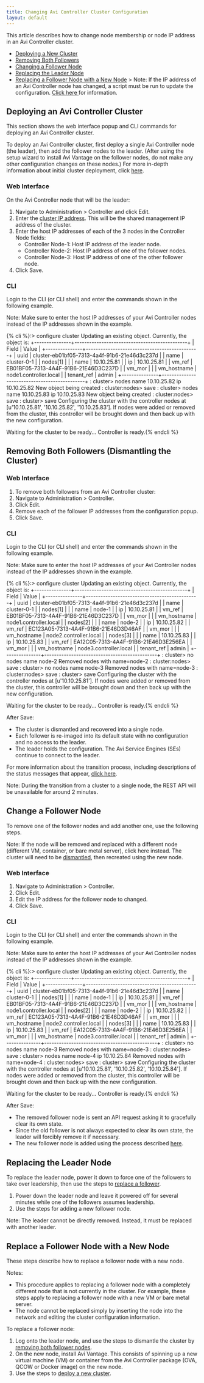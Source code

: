```yaml
---
title: Changing Avi Controller Cluster Configuration
layout: default
---
```

This article describes how to change node membership or node IP address in an Avi Controller cluster.

* <a href="#deploynewcluster">Deploying a New Cluster</a>
* <a href="#removebothfollowers">Removing Both Followers</a>
* <a href="#changefollower">Changing a Follower Node</a>
* <a href="#replaceleader">Replacing the Leader Node</a>
* <a href="#replacefollower">Replacing a Follower Node with a New Node</a> &gt; Note: If the IP address of an Avi Controller node has changed, a script must be run to update the configuration. <a href="/docs/16.3/ctlr-cfg-update-after-ip-change">Click here </a>for information.
 

<a name="deploynewcluster"></a>

## Deploying an Avi Controller Cluster

This section shows the web interface popup and CLI commands for deploying an Avi Controller cluster.

To deploy an Avi Controller cluster, first deploy a single Avi Controller node (the leader), then add the follower nodes to the leader. (After using the setup wizard to install Avi Vantage on the follower nodes, do not make any other configuration changes on these nodes.) For more in-depth information about initial cluster deployment, click <a href="/docs/16.3/configure-controller-ha-cluster">here</a>.

### Web Interface

On the Avi Controller node that will be the leader:
<ol> 
 <li>Navigate to Administration &gt; Controller and click Edit.</li> 
 <li>Enter the <a href="/docs/16.3/controller-cluster-ip">cluster IP address</a>. This will be the shared management IP address of the cluster.</li> 
 <li>Enter the host IP addresses of each of the 3 nodes in the Controller Node fields: 
  <ul> 
   <li>Controller Node-1: Host IP address of the leader node.</li> 
   <li>Controller Node-2: Host IP address of one of the follower nodes.</li> 
   <li>Controller Node-3: Host IP address of one of the other follower node.</li> 
  </ul> </li> 
 <li>Click Save.</li> 
</ol> 

### CLI

Login to the CLI (or CLI shell) and enter the commands shown in the following example.

Note: Make sure to enter the host IP addresses of your Avi Controller nodes instead of the IP addresses shown in the example.

{% cli %}:> configure cluster
Updating an existing object. Currently, the object is:
+---------------+----------------------------------------------+
| Field         | Value                                        |
+---------------+----------------------------------------------+
| uuid          | cluster-eb01bf05-7313-4a4f-91b6-21e46d3c237d |
| name          | cluster-0-1                                  |
| nodes[1]      |                                              |
| name          | 10.10.25.81                                  |
| ip            | 10.10.25.81                                  |
| vm_ref        | EB01BF05-7313-4A4F-91B6-21E46D3C237D         |
| vm_mor        |                                              |
| vm_hostname   | node1.controller.local                       |
| tenant_ref    | admin                                        |
+---------------+----------------------------------------------+
: cluster> nodes name 10.10.25.82 ip 10.10.25.82
New object being created
: cluster:nodes> save
: cluster> nodes name 10.10.25.83 ip 10.10.25.83
New object being created
: cluster:nodes> save
: cluster> save
Configuring the cluster with the controller nodes at [u'10.10.25.81', '10.10.25.82', '10.10.25.83'].
If nodes were added or removed from the cluster, this controller will be brought down and then back up with the new configuration.

Waiting for the cluster to be ready...
Controller is ready.{% endcli %} 
<a name="removebothfollowers"></a> 

## Removing Both Followers (Dismantling the Cluster)

### Web Interface

<ol> 
 <li>To remove both followers from an Avi Controller cluster:</li> 
 <li>Navigate to Administration &gt; Controller.</li> 
 <li>Click Edit.</li> 
 <li>Remove each of the follower IP addresses from the configuration popup.</li> 
 <li>Click Save.</li> 
</ol> 

### CLI

Login to the CLI (or CLI shell) and enter the commands shown in the following example.

Note: Make sure to enter the host IP addresses of your Avi Controller nodes instead of the IP addresses shown in the example.

{% cli %}:> configure cluster
Updating an existing object. Currently, the object is:
+---------------+----------------------------------------------+
| Field         | Value                                        |
+---------------+----------------------------------------------+
| uuid          | cluster-eb01bf05-7313-4a4f-91b6-21e46d3c237d |
| name          | cluster-0-1                                  |
| nodes[1]      |                                              |
| name          | node-1                                       |
| ip            | 10.10.25.81                                  |
| vm_ref        | EB01BF05-7313-4A4F-91B6-21E46D3C237D         |
| vm_mor        |                                              |
| vm_hostname   | node1.controller.local                       |
| nodes[2]      |                                              |
| name          | node-2                                       |
| ip            | 10.10.25.82                                  |
| vm_ref        | EC123A05-7313-4A4F-91B6-21E46D3D46AF         |
| vm_mor        |                                              |
| vm_hostname   | node2.controller.local                       |
| nodes[3]      |                                              |
| name          | 10.10.25.83                                  |
| ip            | 10.10.25.83                                  |
| vm_ref        | EA12C05-7313-4A4F-91B6-21E46D3E256EA         |
| vm_mor        |                                              |
| vm_hostname   | node3.controller.local                       |
| tenant_ref    | admin                                        |
+---------------+----------------------------------------------+
: cluster> no nodes name node-2
Removed nodes with name=node-2
: cluster:nodes> save
: cluster> no nodes name node-3
Removed nodes with name=node-3
: cluster:nodes> save
: cluster> save
Configuring the cluster with the controller nodes at [u'10.10.25.81'].
If nodes were added or removed from the cluster, this controller will be brought down and then back up with the new configuration.

Waiting for the cluster to be ready...
Controller is ready.{% endcli %}

After Save: 

* The cluster is dismantled and recovered into a single node.
* Each follower is re-imaged into its default state with no configuration and no access to the leader.
* The leader holds the configuration. The Avi Service Engines (SEs) continue to connect to the leader. 

For more information about the transition process, including descriptions of the status messages that appear, <a href="/docs/16.3//configure-controller-ha-cluster#cluster-transition-process">click here</a>.

Note: During the transition from a cluster to a single node, the REST API will be unavailable for around 2 minutes.

<a name="changefollower"></a>

## Change a Follower Node

To remove one of the follower nodes and add another one, use the following steps.

Note: If the node will be removed and replaced with a different node (different VM, container, or bare metal server), click here instead. The cluster will need to be <a href="#replacefollower">dismantled</a>, then recreated using the new node.

### Web Interface

<ol> 
 <li>Navigate to Administration &gt; Controller.</li> 
 <li>Click Edit.</li> 
 <li>Edit the IP address for the follower node to changed.</li> 
 <li>Click Save.</li> 
</ol> 

### CLI

Login to the CLI (or CLI shell) and enter the commands shown in the following example.

Note: Make sure to enter the host IP addresses of your Avi Controller nodes instead of the IP addresses shown in the example.

{% cli %}:> configure cluster
Updating an existing object. Currently, the object is:
+---------------+----------------------------------------------+
| Field         | Value                                        |
+---------------+----------------------------------------------+
| uuid          | cluster-eb01bf05-7313-4a4f-91b6-21e46d3c237d |
| name          | cluster-0-1                                  |
| nodes[1]      |                                              |
| name          | node-1                                       |
| ip            | 10.10.25.81                                  |
| vm_ref        | EB01BF05-7313-4A4F-91B6-21E46D3C237D         |
| vm_mor        |                                              |
| vm_hostname   | node1.controller.local                       |
| nodes[2]      |                                              | 
| name          | node-2                                       |
| ip            | 10.10.25.82                                  |
| vm_ref        | EC123A05-7313-4A4F-91B6-21E46D3D46AF         |
| vm_mor        |                                              |
| vm_hostname   | node2.controller.local                       |
| nodes[3]      |                                              |
| name          | 10.10.25.83                                  |
| ip            | 10.10.25.83                                  |
| vm_ref        | EA12C05-7313-4A4F-91B6-21E46D3E256EA         |
| vm_mor        |                                              |
| vm_hostname   | node3.controller.local                       |
| tenant_ref    | admin                                        |
+---------------+----------------------------------------------+
: cluster> no nodes name node-3
Removed nodes with name=node-3
: cluster:nodes> save
: cluster> nodes name node-4 ip 10.10.25.84
Removed nodes with name=node-4
: cluster:nodes> save
: cluster> save
Configuring the cluster with the controller nodes at [u'10.10.25.81', '10.10.25.82', '10.10.25.84'].
If nodes were added or removed from the cluster, this controller will be brought down and then back up with the new configuration.

Waiting for the cluster to be ready...
Controller is ready.{% endcli %}

After Save: 

* The removed follower node is sent an API request asking it to gracefully clear its own state.
* Since the old follower is not always expected to clear its own state, the leader will forcibly remove it if necessary.
* The new follower node is added using the process described <a href="/docs/16.3/changing-avi-controller-cluster-configuration#cluster-transition-process"> here</a>. 

<a name="replaceleader"></a>

## Replacing the Leader Node

To replace the leader node, power it down to force one of the followers to take over leadership, then use the steps to <a href="#changefollower">replace a follower</a>.
<ol> 
 <li>Power down the leader node and leave it powered off for several minutes while one of the followers assumes leadership.</li> 
 <li>Use the steps for adding a new follower node.</li> 
</ol> 

Note: The leader cannot be directly removed. Instead, it must be replaced with another leader.

<a name="replacefollower"></a>

## Replace a Follower Node with a New Node

These steps describe how to replace a follower node with a new node.

Notes:

* This procedure applies to replacing a follower node with a completely different node that is not currently in the cluster. For example, these steps apply to replacing a follower node with a new VM or bare metal server.
* The node cannot be replaced simply by inserting the node into the network and editing the cluster configuration information. 

To replace a follower node:

<ol> 
 <li>Log onto the leader node, and use the steps to dismantle the cluster by <a href="#removebothfollowers">removing both follower nodes</a>.</li> 
 <li>On the new node, install Avi Vantage. This consists of spinning up a new virtual machine (VM) or container from the Avi Controller package (OVA, QCOW or Docker image) on the new node.</li> 
 <li>Use the steps to <a href="#deploynewcluster">deploy a new cluster</a>.</li> 
</ol> 